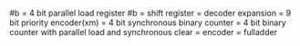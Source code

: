 #b = 4 bit parallel load register
#b = shift register
= decoder expansion
= 9 bit priority encoder(xm)
= 4 bit synchronous binary counter
= 4 bit binary counter with parallel load and synchronous clear
= encoder
= fulladder
</p>
